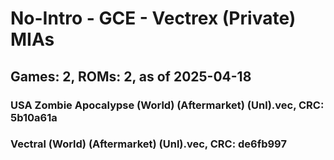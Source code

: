 # No-Intro - GCE - Vectrex (Private) MIAs
## Games: 2, ROMs: 2, as of 2025-04-18

### USA Zombie Apocalypse (World) (Aftermarket) (Unl).vec, CRC: 5b10a61a
### Vectral (World) (Aftermarket) (Unl).vec, CRC: de6fb997
